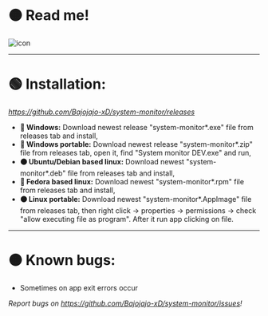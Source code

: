 # 🟠 Read me! 
![icon](https://user-images.githubusercontent.com/81306360/116520234-bcdb0180-a8d2-11eb-80d1-f171fc34bd8c.png)

--------------------------
# 🟢 Installation:
*https://github.com/Bajojajo-xD/system-monitor/releases*
- **🔵 Windows:** Download newest release "system-monitor*.exe" file from releases tab and install,
- **🔵 Windows portable:** Download newest release "system-monitor*.zip" file from releases tab, open it, find "System monitor DEV.exe" and run,
- **🟠 Ubuntu/Debian based linux:** Download newest "system-monitor*.deb" file from releases tab and install,
- **🧿 Fedora based linux:** Download newest "system-monitor*.rpm" file from releases tab and install,
- **🟠 Linux portable:** Download newest "system-monitor*.AppImage" file from releases tab, then right click -> properties -> permissions -> check "allow executing file as program". After it run app clicking on file.

---------------------------
# 🟠 Known bugs:

- Sometimes on app exit errors occur

*Report bugs on https://github.com/Bajojajo-xD/system-monitor/issues!*
